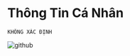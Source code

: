 # Thông Tin Cá Nhân
```
KHÔNG XÁC ĐỊNH
```

![github](https://user-images.githubusercontent.com/67217560/88617589-397d4d00-d0c1-11ea-8540-64253c0e1649.png)
